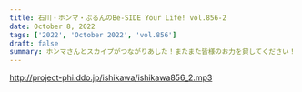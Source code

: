 ```yaml
---
title: 石川・ホンマ・ぶるんのBe-SIDE Your Life! vol.856-2
date: October 8, 2022
tags: ['2022', 'October 2022', 'vol.856']
draft: false
summary: ホンマさんとスカイプがつながりあした！またまた皆様のお力を貸してください！
---
```


http://project-phi.ddo.jp/ishikawa/ishikawa856_2.mp3